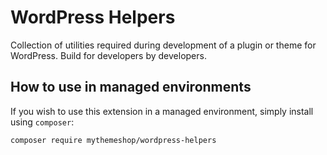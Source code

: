 # WordPress Helpers

Collection of utilities required during development of a plugin or theme for WordPress. Build for developers by developers.

## How to use in managed environments

If you wish to use this extension in a managed environment, simply install using `composer`:

```
composer require mythemeshop/wordpress-helpers
```
